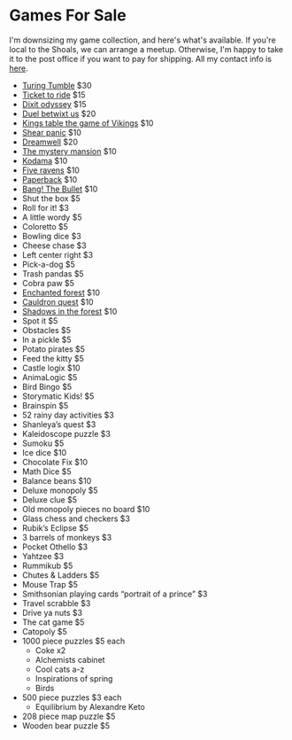 <html>

<head>
    <title>Ivey Family Games for Sales</title>
    <meta content="text/html; charset=UTF-8" http-equiv="content-type">
</head>

<body>
    <h1>Games For Sale</h1>
    <p>I'm downsizing my game collection, and here's what's available. If you're local to the Shoals, we can arrange a meetup. Otherwise, I'm happy to take it to the post office if you want to pay for shipping. All my contact info is <a href="/">here</a>.</p>
    <ul>
        <li><a href="https://upperstory.com/turingtumble/">Turing Tumble</a> $30</li>
        <li><a href="https://www.daysofwonder.com/tickettoride/en/usa/">Ticket to ride</a> $15</li>
        <li><a href="https://www.libellud.com/en/our-games/dixit-odyssey/">Dixit odyssey</a> $15</li>
        <li><a href="https://www.kickstarter.com/projects/laurob/a-duel-betwixt-us">Duel betwixt us</a> $20</li>
        <li><a href="https://buywegames.com/products/kings-table">Kings table the game of Vikings</a> $10</li>
        <li><a href="https://boardgamegeek.com/boardgame/18866/shear-panic">Shear panic</a> $10</li>
        <li><a href="https://boardgamegeek.com/boardgame/180761/dreamwell">Dreamwell</a> $20
        <li><a href="https://boardgamegeek.com/boardgame/280592/mystery-mansion-storytelling-card-game">The mystery
                mansion</a> $10</li>
        <li><a href="https://boardgamegeek.com/boardgame/181810/kodama-tree-spirits">Kodama</a> $10
        <li><a href="https://www.kickstarter.com/projects/1312152563/five-ravens-a-15-minute-deckbuilding-game-of-gothi">Five
                ravens</a> $10</li>
        <li><a href="https://www.fowers.games/products/paperback">Paperback</a> $10
        <li><a href="https://www.dvgiochi.com/catalogo/bang-la-pallottola/?linea%3D1">Bang! The Bullet</a> $10</li>
        <li>Shut the box $5</li>
        <li>Roll for it! $3</li>
        <li>A little wordy $5</li>
        <li>Coloretto $5</li>
        <li>Bowling dice $3</li>
        <li>Cheese chase $3</li>
        <li>Left center right $3</li>
        <li>Pick-a-dog $5</li>
        <li>Trash pandas $5</li>
        <li>Cobra paw $5</li>
        <li><a href="https://www.ravensburger.us/products/games/children-s-games/enchanted-forest-22292/index.html">Enchanted
                forest</a> $10</li>
        <li><a href="https://boardgamegeek.com/boardgame/175496/cauldron-quest">Cauldron quest</a> $10</li>
        <li><a href="https://www.thinkfun.com/products/shadows-in-the-forest/">Shadows in the forest</a> $10</li>
        <li>Spot it $5</li>
        <li>Obstacles $5</li>
        <li>In a pickle $5</li>
        <li>Potato pirates $5</li>
        <li>Feed the kitty $5</li>
        <li>Castle logix $10</li>
        <li>AnimaLogic $5</li>
        <li>Bird Bingo $5</li>
        <li>Storymatic Kids! $5</li>
        <li>Brainspin $5</li>
        <li>52 rainy day activities $3</li>
        <li>Shanleya&rsquo;s quest $3</li>
        <li>Kaleidoscope puzzle $3</li>
        <li>Sumoku $5</li>
        <li>Ice dice $10</li>
        <li>Chocolate Fix $10</li>
        <li>Math Dice $5</li>
        <li>Balance beans $10</li>
        <li>Deluxe monopoly $5</li>
        <li>Deluxe clue $5</li>
        <li>Old monopoly pieces no board $10</li>
        <li>Glass chess and checkers $3</li>
        <li>Rubik&rsquo;s Eclipse $5</li>
        <li>3 barrels of monkeys $3</li>
        <li>Pocket Othello $3</li>
        <li>Yahtzee $3</li>
        <li>Rummikub $5</li>
        <li>Chutes &amp; Ladders $5</li>
        <li>Mouse Trap $5</li>
        <li>Smithsonian playing cards &ldquo;portrait of a prince&rdquo; $3</li>
        <li>Travel scrabble $3</li>
        <li>Drive ya nuts $3</li>
        <li>The cat game $5</li>
        <li>Catopoly $5</li>
        <li>1000 piece puzzles $5 each
            <ul>
                <li>Coke x2</li>
                <li>Alchemists cabinet</li>
                <li>Cool cats a-z</li>
                <li>Inspirations of spring</li>
                <li>Birds</li>
            </ul>
        </li>
        <li>500 piece puzzles $3 each
            <ul>
                <li>Equilibrium by Alexandre Keto</li>
            </ul>
        </li>
        <li>208 piece map puzzle $5</li>
        <li>Wooden bear puzzle $5</li>
    </ul>
</body>

</html>

